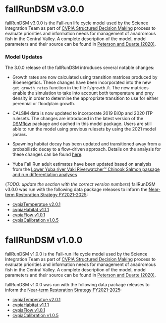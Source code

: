 # fallRunDSM v3.0.0

fallRunDSM v3.0.0 is the Fall-run life cycle model used by the Science Integration Team as part of [CVPIA Structured Decision Making](http://cvpia.scienceintegrationteam.com/) process to evaluate priorities and information needs for management of anadromous fish in the Central Valley. A complete description of the model, model parameters and their source can be found in [Peterson and Duarte (2020)](https://onlinelibrary.wiley.com/doi/10.1111/rec.13244).


### Model Updates

The 3.0.0 release of the fallRunDSM introduces several notable changes:

* Growth rates are now calculated using transition matrices produced by Bioenergetics. These changes have been incorporated into the new `get_growth_rates` function in the file `R/growth.R`. The new matrices enable the simulation to take into account both temperature and prey density in order to determine the appropriate transition to use for either perennial or floodplain growth.

* CALSIM data is now updated to incorporate 2019 BiOp and 2020 ITP rulesets. The changes are introduced in the latest version of the [DSMflow](https://github.com/CVPIA-OSC/DSMflow) package and cached in this model package. Users are still able to run the model using previous rulesets by using the 2021 model `params`.

* Spawning habitat decay has been updated and transitioned away from a probabilistic decay to a flow-driven approach. Details on the analysis for these changes can be found [here](https://cvpia-osc.github.io/DSMhabitat/articles/flow-driven-spawning-decay.html).

* Yuba Fall Run adult estimates have been updated based on analysis from the [Lower Yuba river Vaki Riverwatcher™ Chinook Salmon passage and run differentiation analyses](https://cvpia-meeting-slides.s3.us-west-2.amazonaws.com/2020-Update_LYR-Chinook-Salmon-Run-Differentiation_December-2020.pdf) 


(*TODO: update the section with the correct version numbers*)
fallRunDSM v3.0.0 was run with the following data package releases to inform the [Near-term Restoration Strategy FY2021-2025](https://cvpia-documents.s3-us-west-1.amazonaws.com/CVPIA_Near-term-Restoration-Strategy_FY21-FY25_FINAL.pdf):

- [cvpiaTemperatue v2.0.1](https://github.com/FlowWest/cvpiaTemperature/releases/tag/v2.0.1)
- [cvpiaHabitat v1.1.1](https://github.com/FlowWest/cvpiaHabitat/releases/tag/v1.1.1)
- [cvpiaFlow v1.0.1](https://github.com/FlowWest/cvpiaFlow/releases/tag/v1.0.1)
- [cvpiaCalibration v1.0.5](https://github.com/FlowWest/cvpiaCalibration/releases/tag/v1.0.5)



# fallRunDSM v1.0.0 
fallRunDSM v1.0.0 is the Fall-run life cycle model used by the Science Integration Team as part of [CVPIA Structured Decision Making](http://cvpia.scienceintegrationteam.com/) process to evaluate priorities and information needs for management of anadromous fish in the Central Valley. A complete description of the model, model parameters and their source can be found in [Peterson and Duarte (2020)](https://onlinelibrary.wiley.com/doi/10.1111/rec.13244).

fallRunDSM v1.0.0 was run with the following data package releases to inform the [Near-term Restoration Strategy FY2021-2025](https://cvpia-documents.s3-us-west-1.amazonaws.com/CVPIA_Near-term-Restoration-Strategy_FY21-FY25_FINAL.pdf):

- [cvpiaTemperatue v2.0.1](https://github.com/FlowWest/cvpiaTemperature/releases/tag/v2.0.1)
- [cvpiaHabitat v1.1.1](https://github.com/FlowWest/cvpiaHabitat/releases/tag/v1.1.1)
- [cvpiaFlow v1.0.1](https://github.com/FlowWest/cvpiaFlow/releases/tag/v1.0.1)
- [cvpiaCalibration v1.0.5](https://github.com/FlowWest/cvpiaCalibration/releases/tag/v1.0.5)
